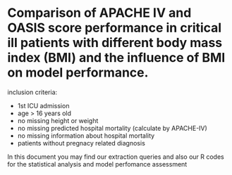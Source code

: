 # Comparison of APACHE IV and OASIS score performance in critical ill patients with different body mass index (BMI) and the influence of BMI on model performance.


inclusion criteria:
  - 1st ICU admission
  - age > 16 years old
  - no missing height or weight
  - no missing predicted hospital mortality (calculate by APACHE-IV)
  - no missing information about hospital mortality
  - patients without pregnacy related diagnosis
  
In this document you may find our extraction queries and also our R codes for the statistical analysis and model perfomance assessment
